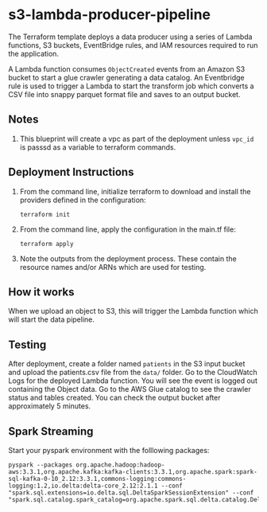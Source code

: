 # s3-lambda-producer-pipeline


The Terraform template deploys a data producer using a series of Lambda functions, S3 buckets, EventBridge rules, and IAM resources required to run the application. 

A Lambda function consumes `ObjectCreated` events from an Amazon S3 bucket to start a glue crawler generating a data catalog.  An Eventbridge rule is used to trigger a Lambda to start the transform job which converts a CSV file into snappy parquet format file and saves to an output bucket.

## Notes

1.  This blueprint will create a vpc as part of the deployment unless `vpc_id` is passsd as a variable to terraform commands.

## Deployment Instructions

1. From the command line, initialize terraform to download and install the providers defined in the configuration:
    ```
    terraform init
    ```
1. From the command line, apply the configuration in the main.tf file:
    ```
    terraform apply
    ```
1. Note the outputs from the deployment process. These contain the resource names and/or ARNs which are used for testing.

## How it works

When we upload an object to S3, this will trigger the Lambda function which will start the data pipeline.

## Testing

After deployment, create a folder named `patients` in the S3 input bucket and upload the patients.csv file from the `data/` folder. Go to the CloudWatch Logs for the deployed Lambda function. You will see the event is logged out containing the Object data.  Go to the AWS Glue catalog to see the crawler status and tables created.  You can check the output bucket after approximately 5 minutes.


## Spark Streaming

Start your pyspark environment with the folllowing packages:

```
pyspark --packages org.apache.hadoop:hadoop-aws:3.3.1,org.apache.kafka:kafka-clients:3.3.1,org.apache.spark:spark-sql-kafka-0-10_2.12:3.3.1,commons-logging:commons-logging:1.2,io.delta:delta-core_2.12:2.1.1 --conf "spark.sql.extensions=io.delta.sql.DeltaSparkSessionExtension" --conf "spark.sql.catalog.spark_catalog=org.apache.spark.sql.delta.catalog.DeltaCatalog"
```

